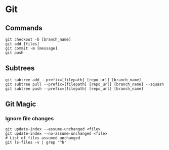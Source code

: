 # Git

## Commands

```
git checkout -b [branch_name]
git add [files]
git commit -m [message]
git push
```

## Subtrees

```
git subtree add --prefix=[filepath] [repo_url] [branch_name]
git subtree pull --prefix=[filepath] [repo_url] [branch_name] --squash
git subtree push --prefix=[filepath] [repo_url] [branch_name]
```

## Git Magic

### Ignore file changes

```
git update-index --assume-unchanged <file>
git update-index --no-assume-unchanged <file>
# List of files assumed unchanged
git ls-files -v | grep '^h'
```
